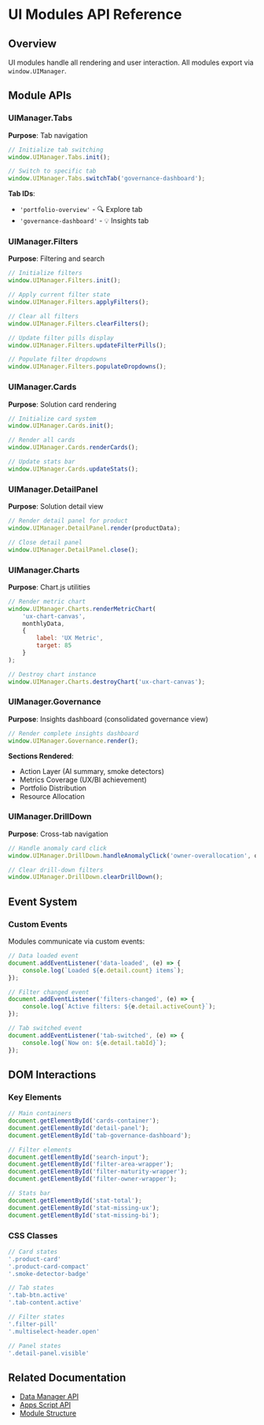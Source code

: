 # UI Modules API Reference

## Overview

UI modules handle all rendering and user interaction. All modules export via `window.UIManager`.

## Module APIs

### UIManager.Tabs

**Purpose**: Tab navigation

```javascript
// Initialize tab switching
window.UIManager.Tabs.init();

// Switch to specific tab
window.UIManager.Tabs.switchTab('governance-dashboard');
```

**Tab IDs**:
- `'portfolio-overview'` - 🔍 Explore tab
- `'governance-dashboard'` - 💡 Insights tab

### UIManager.Filters

**Purpose**: Filtering and search

```javascript
// Initialize filters
window.UIManager.Filters.init();

// Apply current filter state
window.UIManager.Filters.applyFilters();

// Clear all filters
window.UIManager.Filters.clearFilters();

// Update filter pills display
window.UIManager.Filters.updateFilterPills();

// Populate filter dropdowns
window.UIManager.Filters.populateDropdowns();
```

### UIManager.Cards

**Purpose**: Solution card rendering

```javascript
// Initialize card system
window.UIManager.Cards.init();

// Render all cards
window.UIManager.Cards.renderCards();

// Update stats bar
window.UIManager.Cards.updateStats();
```

### UIManager.DetailPanel

**Purpose**: Solution detail view

```javascript
// Render detail panel for product
window.UIManager.DetailPanel.render(productData);

// Close detail panel
window.UIManager.DetailPanel.close();
```

### UIManager.Charts

**Purpose**: Chart.js utilities

```javascript
// Render metric chart
window.UIManager.Charts.renderMetricChart(
    'ux-chart-canvas',
    monthlyData,
    {
        label: 'UX Metric',
        target: 85
    }
);

// Destroy chart instance
window.UIManager.Charts.destroyChart('ux-chart-canvas');
```

### UIManager.Governance

**Purpose**: Insights dashboard (consolidated governance view)

```javascript
// Render complete insights dashboard
window.UIManager.Governance.render();
```

**Sections Rendered**:
- Action Layer (AI summary, smoke detectors)
- Metrics Coverage (UX/BI achievement)
- Portfolio Distribution
- Resource Allocation

### UIManager.DrillDown

**Purpose**: Cross-tab navigation

```javascript
// Handle anomaly card click
window.UIManager.DrillDown.handleAnomalyClick('owner-overallocation', ownerData);

// Clear drill-down filters
window.UIManager.DrillDown.clearDrillDown();
```

## Event System

### Custom Events

Modules communicate via custom events:

```javascript
// Data loaded event
document.addEventListener('data-loaded', (e) => {
    console.log(`Loaded ${e.detail.count} items`);
});

// Filter changed event
document.addEventListener('filters-changed', (e) => {
    console.log(`Active filters: ${e.detail.activeCount}`);
});

// Tab switched event
document.addEventListener('tab-switched', (e) => {
    console.log(`Now on: ${e.detail.tabId}`);
});
```

## DOM Interactions

### Key Elements

```javascript
// Main containers
document.getElementById('cards-container');
document.getElementById('detail-panel');
document.getElementById('tab-governance-dashboard');

// Filter elements
document.getElementById('search-input');
document.getElementById('filter-area-wrapper');
document.getElementById('filter-maturity-wrapper');
document.getElementById('filter-owner-wrapper');

// Stats bar
document.getElementById('stat-total');
document.getElementById('stat-missing-ux');
document.getElementById('stat-missing-bi');
```

### CSS Classes

```javascript
// Card states
'.product-card'
'.product-card-compact'
'.smoke-detector-badge'

// Tab states
'.tab-btn.active'
'.tab-content.active'

// Filter states
'.filter-pill'
'.multiselect-header.open'

// Panel states
'.detail-panel.visible'
```

## Related Documentation

- [Data Manager API](data-manager.md)
- [Apps Script API](apps-script.md)
- [Module Structure](../architecture/module-structure.md)

